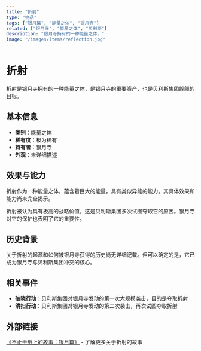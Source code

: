 ```yaml
---
title: "折射"
type: "物品"
tags: ["银月篇", "能量之体", "银月寺"]
related: ["银月寺", "能量之体", "贝利斯"]
description: "银月寺持有的一种能量之体。"
image: "/images/items/reflection.jpg"
---
```

# 折射

折射是银月寺拥有的一种能量之体，是银月寺的重要资产，也是贝利斯集团觊觎的目标。

## 基本信息

- **类别**：能量之体
- **稀有度**：极为稀有
- **持有者**：银月寺
- **外观**：未详细描述

## 效果与能力

折射作为一种能量之体，蕴含着巨大的能量，具有类似异能的能力。其具体效果和能力尚未完全揭示。

<div class="spoiler" data-source="《不止于纸上的故事：银月篇》">
折射被认为具有极高的战略价值，这是贝利斯集团多次试图夺取它的原因。银月寺对它的保护也表明了它的重要性。
</div>

## 历史背景

关于折射的起源和如何被银月寺获得的历史尚无详细记载。但可以确定的是，它已成为银月寺与贝利斯集团冲突的核心。

## 相关事件

- **破晓行动**：贝利斯集团对银月寺发动的第一次大规模袭击，目的是夺取折射
- **清扫行动**：贝利斯集团对银月寺发动的第二次袭击，再次试图夺取折射

## 外部链接

[《不止于纸上的故事：银月篇》](https://tobenot.itch.io/beyond-books) - 了解更多关于折射的故事 